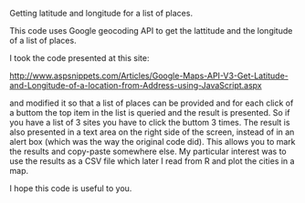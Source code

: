 Getting latitude and longitude for a list of places.

This code uses Google geocoding API to get the lattitude
and the longitude of a list of places.

I took the code presented at this site:

http://www.aspsnippets.com/Articles/Google-Maps-API-V3-Get-Latitude-and-Longitude-of-a-location-from-Address-using-JavaScript.aspx

and modified it so that a list of places can be provided and 
for each click of a buttom the top item in the list
is queried and the result is presented.
So if you have a list of 3 sites you have to click the buttom
3 times.
The result is also presented in a text area on the right side 
of the screen, instead of in an alert box (which was the way
the original code did).
This allows you to mark the results and copy-paste somewhere else.
My particular interest was to use the results as a CSV file
which later I read from R and plot the cities in a map.

I hope this code is useful to you.

